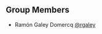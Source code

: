 ## Group Members

- Ramón Galey Domercq [@rgaley](https://github.com/rgaley "rgaley's GitHub page")
